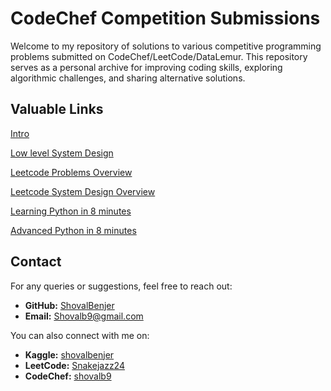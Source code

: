 # CodeChef Competition Submissions

Welcome to my repository of solutions to various competitive programming problems submitted on CodeChef/LeetCode/DataLemur. This repository serves as a personal archive for improving coding skills, exploring algorithmic challenges, and sharing alternative solutions.

## Valuable Links
[Intro](https://www.youtube.com/watch?v=W5E-zZWz2RQ)

[Low level System Design](https://www.youtube.com/watch?v=OhCp6ppX6bg)

[Leetcode Problems Overview](https://www.youtube.com/watch?v=DjYZk8nrXVY)

[Leetcode System Design Overview](https://www.youtube.com/watch?v=s9Qh9fWeOAk)

[Learning Python in 8 minutes](https://www.youtube.com/watch?v=713PzJ_fhRE)

[Advanced Python in 8 minutes](https://www.youtube.com/watch?v=xaJxt6yN04I)
## Contact

For any queries or suggestions, feel free to reach out:
- **GitHub:** [ShovalBenjer](https://github.com/ShovalBenjer)
- **Email:** [Shovalb9@gmail.com](mailto:Shovalb9@gmail.com)

You can also connect with me on:
- **Kaggle:** [shovalbenjer](https://www.kaggle.com/shovalbenjer)
- **LeetCode:** [Snakejazz24](https://leetcode.com/u/Snakejazz24/)
- **CodeChef:** [shovalb9](https://www.codechef.com/users/shovalb9)
```
